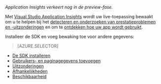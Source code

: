 
*Application Insights verkeert nog in de preview-fase.*

<a name="selector1"></a>

Met [Visual Studio Application Insights](../articles/application-insights/app-insights-overview.md) wordt uw live-toepassing bewaakt om u te helpen bij het [detecteren en onderzoeken van prestatieproblemen en -uitzonderingen](../articles/application-insights/app-insights-detect-triage-diagnose.md) en om te [ontdekken hoe uw app wordt gebruikt](../articles/application-insights/app-insights-overview-usage.md). 

Installeer de SDK en voeg bewaking toe voor andere gegevens:

> [AZURE.SELECTOR]
- [De SDK installeren](../articles/application-insights/app-insights-asp-net.md#selector1)
- [Gebruikers- en paginagegevens toevoegen](../articles/application-insights/app-insights-javascript.md#selector1)
- [Uitzonderingen](../articles/application-insights/app-insights-asp-net-exceptions.md#selector1)
- [Afhankelijkheden](../articles/application-insights/app-insights-asp-net-dependencies.md#selector1)
- [Beschikbaarheid](../articles/application-insights/app-insights-monitor-web-app-availability.md#selector1)



<!--HONumber=Sep16_HO3-->


